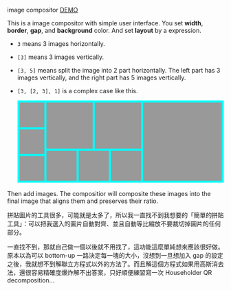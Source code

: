 image compositor [DEMO](//cindylinz.github.io/Web-ImageCompositor)

This is a image compositor with simple user interface.
You set **width**, **border**, **gap**, and **background** color.
And set **layout** by a expression.

  + `3` means 3 images horizontally.
  + `[3]` means 3 images vertically.
  + `[3, 5]` means split the image into 2 part horizontally. The left part has 3 images vertically, and the right part has 5 images vertically.
  + `[3, [2, 3], 1]` is a complex case like this.

    ![layout sample](layout-sample.png "layout sample")

Then add images.
The compositior will composite these images into the final image that aligns them and preserves their ratio.

拼貼圖片的工具很多，可能就是太多了，所以我一直找不到我想要的「簡單的拼貼工具」：可以把我選入的圖片自動對齊、並且自動等比縮放不要裁切掉圖片的任何部分。

一直找不到，那就自己做一個以後就不用找了，這功能這麼單純想來應該很好做。原本以為可以 bottom-up 一路決定每一塊的大小，沒想到一旦想加入 gap 的設定之後，我就想不到解聯立方程式以外的方法了。而且解這個方程式如果用高斯消去法，還很容易精確度爆炸解不出答案，只好順便練習寫一次 Householder QR decomposition…
